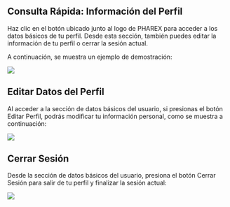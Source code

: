 ## Consulta Rápida: Información del Perfil  
Haz clic en el botón ubicado junto al logo de PHAREX para acceder a los datos básicos de tu perfil. Desde esta sección, también puedes editar la información de tu perfil o cerrar la sesión actual.  
  
A continuación, se muestra un ejemplo de demostración:  

<img src="https://josemaestreb.github.io/docs.bil_v2/_asset/01-%20Inicio%2C%20login%20y%20editar%20perfil/011-resumen_detalles_perfil.gif" />


## Editar Datos del Perfil
Al acceder a la sección de datos básicos del usuario, si presionas el botón Editar Perfil, podrás modificar tu información personal, como se muestra a continuación:  
  

<img src="https://josemaestreb.github.io/docs.bil_v2/_asset/01-%20Inicio%2C%20login%20y%20editar%20perfil/012-entrar_a_editar_perfil.gif" />

## Cerrar Sesión
Desde la sección de datos básicos del usuario, presiona el botón Cerrar Sesión para salir de tu perfil y finalizar la sesión actual:  
  

<img src="https://josemaestreb.github.io/docs.bil_v2/_asset/01-%20Inicio%2C%20login%20y%20editar%20perfil/012-entrar_a_editar_perfil.gif" />